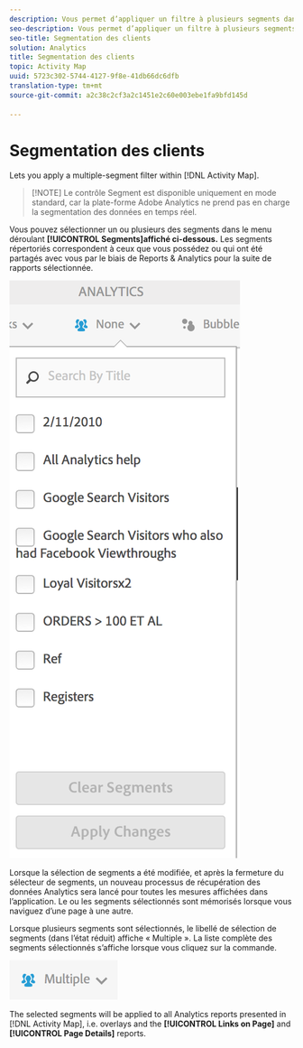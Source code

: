 ```yaml
---
description: Vous permet d’appliquer un filtre à plusieurs segments dans [!Carte d’activités DNL].
seo-description: Vous permet d’appliquer un filtre à plusieurs segments dans [!Carte d’activités DNL].
seo-title: Segmentation des clients
solution: Analytics
title: Segmentation des clients
topic: Activity Map
uuid: 5723c302-5744-4127-9f8e-41db66dc6dfb
translation-type: tm+mt
source-git-commit: a2c38c2cf3a2c1451e2c60e003ebe1fa9bfd145d

---
```



# Segmentation des clients

Lets you apply a multiple-segment filter within [!DNL Activity Map].

> [!NOTE] Le contrôle Segment est disponible uniquement en mode standard, car la plate-forme Adobe Analytics ne prend pas en charge la segmentation des données en temps réel.

Vous pouvez sélectionner un ou plusieurs des segments dans le menu déroulant **[!UICONTROL Segments]affiché ci-dessous.** Les segments répertoriés correspondent à ceux que vous possédez ou qui ont été partagés avec vous par le biais de Reports &amp; Analytics pour la suite de rapports sélectionnée.

![](assets/segments.png)

Lorsque la sélection de segments a été modifiée, et après la fermeture du sélecteur de segments, un nouveau processus de récupération des données Analytics sera lancé pour toutes les mesures affichées dans l’application. Le ou les segments sélectionnés sont mémorisés lorsque vous naviguez d’une page à une autre.

Lorsque plusieurs segments sont sélectionnés, le libellé de sélection de segments (dans l’état réduit) affiche « Multiple ». La liste complète des segments sélectionnés s’affiche lorsque vous cliquez sur la commande.

![](assets/two_segments.png)

The selected segments will be applied to all Analytics reports presented in [!DNL Activity Map], i.e. overlays and the **[!UICONTROL Links on Page]** and **[!UICONTROL Page Details]** reports.
